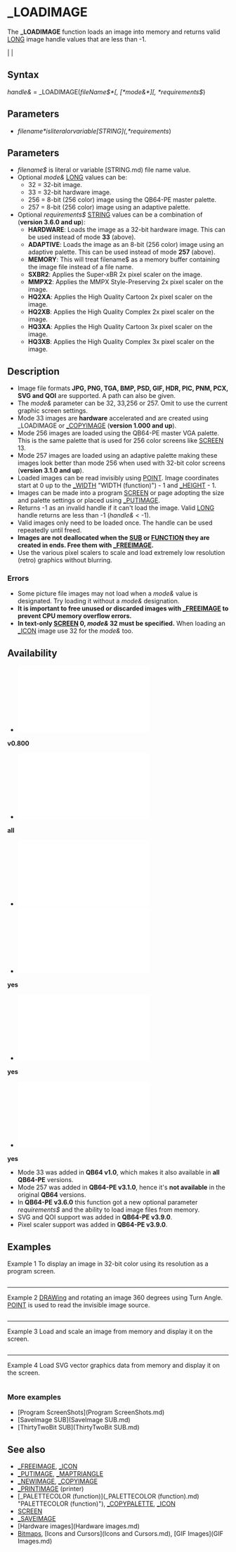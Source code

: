 # _LOADIMAGE

The **_LOADIMAGE** function loads an image into memory and returns valid [LONG](LONG.md) image handle values that are less than -1.

  

|  |

## Syntax

*handle&* = _LOADIMAGE(*fileName$*[, [*mode&*][, *requirements$*)
  

## Parameters

* *filename$* is literal or variable [STRING](, *requirements$*)
  

## Parameters

* *filename$* is literal or variable [STRING.md) file name value.
* Optional *mode&* [LONG](LONG.md) values can be:
	+ 32 = 32-bit image.
	+ 33 = 32-bit hardware image.
	+ 256 = 8-bit (256 color) image using the QB64-PE master palette.
	+ 257 = 8-bit (256 color) image using an adaptive palette.
* Optional *requirements$* [STRING](STRING.md) values can be a combination of (**version 3.6.0 and up**):
	+ **HARDWARE**: Loads the image as a 32-bit hardware image. This can be used instead of mode **33** (above).
	+ **ADAPTIVE**: Loads the image as an 8-bit (256 color) image using an adaptive palette. This can be used instead of mode **257** (above).
	+ **MEMORY**: This will treat filename$ as a memory buffer containing the image file instead of a file name.
	+ **SXBR2**: Applies the Super-xBR 2x pixel scaler on the image.
	+ **MMPX2**: Applies the MMPX Style-Preserving 2x pixel scaler on the image.
	+ **HQ2XA**: Applies the High Quality Cartoon 2x pixel scaler on the image.
	+ **HQ2XB**: Applies the High Quality Complex 2x pixel scaler on the image.
	+ **HQ3XA**: Applies the High Quality Cartoon 3x pixel scaler on the image.
	+ **HQ3XB**: Applies the High Quality Complex 3x pixel scaler on the image.

  

## Description

* Image file formats **JPG, PNG, TGA, BMP, PSD, GIF, HDR, PIC, PNM, PCX, SVG and QOI** are supported. A path can also be given.
* The *mode&* parameter can be 32, 33,256 or 257. Omit to use the current graphic screen settings.
* Mode 33 images are **hardware** accelerated and are created using _LOADIMAGE or [_COPYIMAGE](_COPYIMAGE.md) (**version 1.000 and up**).
* Mode 256 images are loaded using the QB64-PE master VGA palette. This is the same palette that is used for 256 color screens like [SCREEN](SCREEN.md) 13.
* Mode 257 images are loaded using an adaptive palette making these images look better than mode 256 when used with 32-bit color screens (**version 3.1.0 and up**).
* Loaded images can be read invisibly using [POINT](POINT.md). Image coordinates start at 0 up to the [_WIDTH](_WIDTH.md) "WIDTH (function)") - 1 and [_HEIGHT](_HEIGHT.md) - 1.
* Images can be made into a program [SCREEN](SCREEN.md) or page adopting the size and palette settings or placed using [_PUTIMAGE](_PUTIMAGE.md).
* Returns -1 as an invalid handle if it can't load the image. Valid [LONG](LONG.md) handle returns are less than -1 (*handle&* < -1).
* Valid images only need to be loaded once. The handle can be used repeatedly until freed.
* **Images are not deallocated when the [SUB](SUB.md) or [FUNCTION](FUNCTION.md) they are created in ends. Free them with [_FREEIMAGE](_FREEIMAGE.md).**
* Use the various pixel scalers to scale and load extremely low resolution (retro) graphics without blurring.

### Errors

* Some picture file images may not load when a *mode&* value is designated. Try loading it without a *mode&* designation.
* **It is important to free unused or discarded images with [_FREEIMAGE](_FREEIMAGE.md) to prevent CPU memory overflow errors.**
* **In text-only [SCREEN](SCREEN.md) 0, *mode&* 32 must be specified.** When loading an [_ICON](_ICON.md) image use 32 for the *mode&* too.

  

## Availability

* [![v0.800](![v0.800.md)](File:Qb64.png "v0.800")

**v0.800**
* [![all](![all.md)](File:Qbpe.png "all")

**all**
* [![Apix.png](![Apix.png.md)](File:Apix.png)
* [![yes](![yes.md)](File:Win.png "yes")

**yes**
* [![yes](![yes.md)](File:Lnx.png "yes")

**yes**
* [![yes](![yes.md)](File:Osx.png "yes")

**yes**

* Mode 33 was added in **QB64 v1.0**, which makes it also available in **all QB64-PE** versions.
* Mode 257 was added in **QB64-PE v3.1.0**, hence it's **not available** in the original **QB64** versions.
* In **QB64-PE v3.6.0** this function got a new optional parameter *requirements$* and the ability to load image files from memory.
* SVG and QOI support was added in **QB64-PE v3.9.0**.
* Pixel scaler support was added in **QB64-PE v3.9.0**.

  

## Examples

Example 1
To display an image in 32-bit color using its resolution as a program screen.

``` i& = _LOADIMAGE("mypic.jpg", 32) [SCREEN](SCREEN.md) i&  
```

---

Example 2
[DRAWing](DRAWing.md) and rotating an image 360 degrees using Turn Angle. [POINT](POINT.md) is used to read the invisible image source.

``` [SCREEN](SCREEN.md) [_NEWIMAGE](_NEWIMAGE.md)(800, 600, 32) img& = _LOADIMAGE("QB64.PNG")                           'use any 24/32 bit image  wide% = [_WIDTH](_WIDTH.md) "WIDTH (function)")(img&): deep% = [_HEIGHT](_HEIGHT.md)(img&) TLC$ = "BL" + [STR$](STR$.md)(wide% \ 2) + "BU" + [STR$](STR$.md)(deep% \ 2)  'start draw at top left corner RET$ = "BD BL" + [STR$](STR$.md)(wide%)                            'return to left side of image [_SOURCE](_SOURCE.md) img& [_DEST](_DEST.md) 0 DO   [FOR](FOR.md) angle% = 0 [TO](TO.md) 360 [STEP](STEP.md) 15     [CLS](CLS.md)     [DRAW](DRAW.md) "BM400, 300" + "TA=" + [VARPTR$](VARPTR$.md)(angle%) + TLC$     [FOR](FOR.md) y = 0 [TO](TO.md) deep% - 1       [FOR](FOR.md) x = 0 [TO](TO.md) wide% - 1         [DRAW](DRAW.md) "C" + [STR$](STR$.md)([POINT](POINT.md)(x, y)) + "R1"            'color and DRAW each pixel       [NEXT](NEXT.md)       [DRAW](DRAW.md) RET$     [NEXT](NEXT.md)     [_DISPLAY](_DISPLAY.md)                         'NOTE: CPU usage will be HIGH!   [NEXT](NEXT.md) [LOOP](LOOP.md) [UNTIL](UNTIL.md) [INKEY$](INKEY$.md) > ""  
```

---

Example 3
Load and scale an image from memory and display it on the screen.

``` [OPTION](OPTION.md) [_EXPLICIT](_EXPLICIT.md)  [DIM](DIM.md) Bee& '                                               the image file [DIM](DIM.md) cx%, cy% '                                           center x,y coordinate for image  [RESTORE](RESTORE.md) Data_tbee0_png_2314 Bee& = _LOADIMAGE(LoadResource, 32, "memory, hq3xa") '   load image file from memory and scale it using a pixel scaler [SCREEN](SCREEN.md) [_NEWIMAGE](_NEWIMAGE.md)(640, 480, 32) '                         enter a graphics screen [CLS](CLS.md) , [_RGB32](_RGB32.md)(127, 127, 127) '                            clear the screen with gray [LOCATE](LOCATE.md) 2, 15 '                                           position text cursor [PRINT](PRINT.md) "An image loaded into memory and placed on the screen." cx% = (640 - [_WIDTH](_WIDTH.md) "WIDTH (function)")(Bee&)) \ 2 '                         calculate x center position cy% = (480 - [_HEIGHT](_HEIGHT.md)(Bee&)) \ 2 '                        calculate y center position [_PUTIMAGE](_PUTIMAGE.md) (cx%, cy%), Bee& '                             place image onto center of screen [SLEEP](SLEEP.md) '                                                  wait for key stroke [_FREEIMAGE](_FREEIMAGE.md) Bee& '                                        remove image from memory [SYSTEM](SYSTEM.md) '                                                 return to OS   Data_tbee0_png_2314: [DATA](DATA.md) 2314,2988,-1 [DATA](DATA.md) eJx1VmdUU9kWDiihKDGEariKEKzUoV4FHWMgCYj0iVIVKeIocgNKiSCIkQuEZGBQRARxgCdNLNRQFYgE [DATA](DATA.md) pGMARYOSCCqiSAkgUia8f28t3zrfPvtb31lnn732+bF3oqM9SV4OK4dAIORtyFbOYg+vmwxSvFt+tF0/ [DATA](DATA.md) QJ4+SrJCrK2vew0FaWJFFiK7hSIQKM66SdzUQakjEDLFNlZ414jhr3wPO6XjAPJ7V4D6yajg4eHaeQx/ [DATA](DATA.md) 7iqd7Pt2sNckOvBk8pNWtXNM5hOOmguzyMk3YSFCVqEeaS25T0YyLjYpFk23flFcKIp3biLzZgI1jjUe [DATA](DATA.md) yriNaumc9Oye7DTKab9l/cprfEaYtZZ121hdEn1arRTCGXKa0NIEYDP1f0nLr0Qx+aVINfylyEl101GU [DATA](DATA.md) w9uirxhQ0dLryI+G/ZemdqAEO1Al7V1d1hcu6C/zPjBovyt8IQIc/DpY4Qlp2/JEw12huF5G4dIR3owi [DATA](DATA.md) CUu1ynOSlUDYLR7AMuNAyRAlDJOowCSObfNDwjM1trp4sFhhnrhQq0Ot/qKLPPCCWpe3uXr4aOp5PXxZ [DATA](DATA.md) 5UZfnM1b9kUlb0FK2MMQWOdqYZ7Isu6wlYBN/bynlfj3TFXDgHfSm23+7JeR2PC6boF3+E5L7jR7TXL7 [DATA](DATA.md) /IAAPxW5PBCNKoIqstpJwbM+2lhGLx9CD33Z1PtHOCLb9Of7+XjKpCvisINvav3sf3KKfPbEjLw8of10 [DATA](DATA.md) EIW26HjrVr7F65I01NCI4MtLpwbqHhGHEEdySBRecVDePneX29LobvntaWzFezUsm15QnWmYUS+TCh7o [DATA](DATA.md) nsJfHtBnX+KdohNKRI5rnShUnchaLF3MerchFUSmqU7PURTjkfp4kDV6+fhvJtDWMCrC8HpeaYi0u05V [DATA](DATA.md) kx5wkGkdwuPHY+BaC6en3fJAqfKbXkrNhgAI8ZgpnLI4bhg1tQ8QRqy+xxK/VTftRZXrwfS8MbtDD28E [DATA](DATA.md) WxczDVaOVireEMV5f/WhE3R21aIjXycPCm1/UMTJw8qAvTtKltu2YmYZA8lXQfURPNlHVE/9N3Hj/ccg [DATA](DATA.md) dZiCnzBjiSnbs0rKWxgxXaiYDiWjwpocwExbM4GgXR4yCrsHtwSi7bbAab8xGbvN7xX54Zbpvhcfb7oP [DATA](DATA.md) 1Uf1b+gDHwwCNBCbNJS3ujgFGbXlSx3ZFKuitPuap4gbQyJM0xKeaeaOOwojfuRLx4Pe8qJmeSBXnBSJ [DATA](DATA.md) /6Sy8GAZUgsi96xVhzwEGg5wUKxh3DnH8PN6VgIob2z9xqN42j+JQlH5IT8M64tIqnB/BXbgemQmuZOn [DATA](DATA.md) 5o67R4PZASPHE3NrDbeYwhQhLRpPHI1YebBFCCXLL+AUqTe+eSZPNFu6bvO8HiqlwySacJUf2kOFXAse [DATA](DATA.md) 2K38wGqg6Y9C/U7C5+7nWxN9z7PX+ONYdZvmICD3HKvW95zEKUlW0gYdKGwt5CU4Yn87qdrlvpaSXPvJ [DATA](DATA.md) krVgFe7rlQ4n6qnnGwEEXQiVjDsK1NRttPTA/oEQMmg/5RU/c/CoU9VlWdtw/dairwzHsiBN+w8Gh6cH [DATA](DATA.md) f8ywzK4RaBfEDEx9itj5RkXAm7few69R86+7dS+qxzlrpM5OlXS/Crja8s+AfEZi2U0ZJZZd6f7kWmUc [DATA](DATA.md) MKFP7H6zsNrDwW2p0XmS1MK8sDPIlHSARcniAbc6qmSC9lfEt7mMOqo8Fpf4LH/5RGggKzSZqR09FIIm [DATA](DATA.md) LbmznqRqO6NynmInsl35SRf9bxmlkjmuDQqJgd4ef9Z5nN3jPWUBTDQZuJzxJ0nXfTBv/xCnhMBEGnOt [DATA](DATA.md) y0W9beM1qbKPKuMI/JBFCXiO9Cjc/nm/CLCnkk1JuU/azPXgvqLIBpcf3tVAYquWpimp2EVUZaB4Q+64 [DATA](DATA.md) hR5MBigeLPGb21EF/KS2dEKzT+WYo2rm2Zpni+LPrb8y+FEWVQeX0aSKtqN0pM5e8hlhswdCMpo0v6qf [DATA](DATA.md) 9IzW10vW8EDhAJrq7KfswtmZwJ3KKIUdnjnVWnr5d0xhL2ACb2gMZm2Oq7lKcAtNQKYO2hxz7tAszRri [DATA](DATA.md) J71MwGpWMnB9J7SrgbTTrXfUwcm7EQxiXoKVVvphcs/CEucOhpufifqsCoxCr1xv5X5zbx59HAzZvagp [DATA](DATA.md) 874bkRZWhYFv0lt8fhyst5w2K9rtfLkv5NX+YzkTSo2qeqQdAa8ZHM2Vjvb2pqz9oSlpadcmJ8/7+ftr [DATA](DATA.md) qjCY6pPYgybqeXCAMBJvdlfVr+PRyplFB+2ZgNyYoM2J9bc/LYk2Vawtb3VX6To8u/y5cG3UlxdlHtT8 [DATA](DATA.md) /oSuCoFCUSkrLx97p/EXd2xBORHnWH0KbWqquf0v35H6yASuMB4c8fT6pEYaM9fIXS5ZcBGkpJN4PPqz [DATA](DATA.md) kZwWXZSO8esKOds+sFOlwr0jSEU6eESSngxlSPiYdHQFAZSAV0U5vvRr4fNOVTsqf9p1lZkzCH4Smfvs [DATA](DATA.md) 010OdjSWh2kslzkYCeYJlKli3NInTmcfQ/0LHogzL8a23inZxL20l8a3fZfpxq7Rj280LU9Z/Oo11D/d [DATA](DATA.md) 8THQa2bvw2WTDcdmC/JGuQ6OP1dMXGN+KuxrXH1mhBb8t5es47u5nI66V20ALhvkhZ4p1TWm5m+Fb59l [DATA](DATA.md) En83Ni5MnxBxRl2AiRL2jRj+C1Lp1NHwzSY018ZH2R4EBbjFw8GjhntrcLYBu7GcxvUtHYTBje8Na+/c [DATA](DATA.md) GwJvDGVjYOmM5LDYgbi58Vo15Opiv7NTMQwOlE371lseqhdhSLu2V2GkqXYXAErPiyUJ0n0tTZQgIwrs [DATA](DATA.md) vFIW9wa0MjCmgov0XSVDl05s+2xivHT24xKmYVpN8B0ND7YV0uiuP/YwY/dpVBJtS4H7GBgWXU/rcaMO [DATA](DATA.md) 0/JDoxNaFs+f25NGTThR8EyYcqjUjdMamtQsk5jgPzu72+WnCrEXWlQgt7JS7JGALjna/dWf0VHxfQtG [DATA](DATA.md) 0YcZIKBUQIE2+t+RQsI3O2SzPVdJgEQxPk4OlwLOxeYveaOrXXb8smk3/Z+JgAC8lUkOW93AGx2tePu3 [DATA](DATA.md) 9ax4lEHYWNtbPTxyKu5fF0s/3Q==  ' Convert a base64 string to a normal string [FUNCTION](FUNCTION.md) DecodeBase64$ (s [AS](AS.md) [STRING](STRING.md))     [CONST](CONST.md) BASE64_CHARACTERS = "ABCDEFGHIJKLMNOPQRSTUVWXYZabcdefghijklmnopqrstuvwxyz0123456789+/"      [DIM](DIM.md) [AS](AS.md) [STRING](STRING.md) buffer, result     [DIM](DIM.md) [AS](AS.md) [_UNSIGNED](_UNSIGNED.md) [LONG](LONG.md) i     [DIM](DIM.md) [AS](AS.md) [_UNSIGNED](_UNSIGNED.md) [_BYTE](_BYTE.md) char1, char2, char3, char4      [FOR](FOR.md) i = 1 [TO](TO.md) [LEN](LEN.md)(s) [STEP](STEP.md) 4         char1 = [INSTR](INSTR.md)(BASE64_CHARACTERS, [CHR$](CHR$.md)([ASC](ASC.md) "ASC (function)")(s, i))) - 1         char2 = [INSTR](INSTR.md)(BASE64_CHARACTERS, [CHR$](CHR$.md)([ASC](ASC.md) "ASC (function)")(s, i + 1))) - 1         char3 = [INSTR](INSTR.md)(BASE64_CHARACTERS, [CHR$](CHR$.md)([ASC](ASC.md) "ASC (function)")(s, i + 2))) - 1         char4 = [INSTR](INSTR.md)(BASE64_CHARACTERS, [CHR$](CHR$.md)([ASC](ASC.md) "ASC (function)")(s, i + 3))) - 1         buffer = [CHR$](CHR$.md)([_SHL](_SHL.md)(char1, 2) [OR](OR.md) [_SHR](_SHR.md)(char2, 4)) + [CHR$](CHR$.md)([_SHL](_SHL.md)(char2 [AND](AND.md) 15, 4) [OR](OR.md) [_SHR](_SHR.md)(char3, 2)) + [CHR$](CHR$.md)([_SHL](_SHL.md)(char3 [AND](AND.md) 3, 6) [OR](OR.md) char4)          result = result + buffer     [NEXT](NEXT.md)      ' Remove padding     [IF](IF.md) [RIGHT$](RIGHT$.md)(s, 2) = "==" [THEN](THEN.md)         result = [LEFT$](LEFT$.md)(result, [LEN](LEN.md)(result) - 2)     [ELSEIF](ELSEIF.md) [RIGHT$](RIGHT$.md)(s, 1) = "=" [THEN](THEN.md)         result = [LEFT$](LEFT$.md)(result, [LEN](LEN.md)(result) - 1)     [END IF](END IF.md)      DecodeBase64 = result [END FUNCTION](END FUNCTION.md)   ' Loads a binary file encoded with Bin2Data ' Usage: '   1. Encode the binary file with Bin2Data '   2. Include the file or it's contents '   3. Load the file like so: '       Restore label_generated_by_bin2data '       Dim buffer As String '       buffer = LoadResource   ' buffer will now hold the contents of the file [FUNCTION](FUNCTION.md) LoadResource$     [DIM](DIM.md) [AS](AS.md) [_UNSIGNED](_UNSIGNED.md) [LONG](LONG.md) ogSize, resize     [DIM](DIM.md) [AS](AS.md) [_BYTE](_BYTE.md) isCompressed      [READ](READ.md) ogSize, resize, isCompressed ' read the header      [DIM](DIM.md) [AS](AS.md) [STRING](STRING.md) buffer, result      ' Read the whole resource data     [DO WHILE](DO WHILE.md) [LEN](LEN.md)(result) < resize         [READ](READ.md) buffer         result = result + buffer     [LOOP](LOOP.md)      ' Decode the data     buffer = DecodeBase64(result)      ' Expand the data if needed     [IF](IF.md) isCompressed [THEN](THEN.md)         result = [_INFLATE$](_INFLATE$.md)(buffer, ogSize)     [ELSE](ELSE.md)         result = buffer     [END IF](END IF.md)      LoadResource = result [END FUNCTION](END FUNCTION.md)  
```

---

Example 4
Load SVG vector graphics data from memory and display it on the screen.

``` [OPTION](OPTION.md) [_EXPLICIT](_EXPLICIT.md) [$RESIZE]($RESIZE.md):[SMOOTH](SMOOTH.md)  [RESTORE](RESTORE.md) svg_data  [DIM](DIM.md) [AS](AS.md) [STRING](STRING.md) svg, buffer  [DO](DO.md)     [READ](READ.md) buffer     svg = svg + buffer [LOOP WHILE](LOOP WHILE.md) [LEN](LEN.md)(buffer) > 0  [DIM](DIM.md) img [AS](AS.md) [LONG](LONG.md): img = _LOADIMAGE(svg, 32, "memory")  [SCREEN](SCREEN.md) [_NEWIMAGE](_NEWIMAGE.md)([_WIDTH](_WIDTH.md) "WIDTH (function)")(img) \ 2, [_HEIGHT](_HEIGHT.md)(img) \ 2, 32)  [_PUTIMAGE](_PUTIMAGE.md) , img  [END](END.md)  svg_data: [DATA](DATA.md) "<svg xmlns='http://www.w3.org/2000/svg' width='1000pt' height='1000pt' viewBox='0 0 1000 1000'><g fill='#201701'" [DATA](DATA.md) "><path d='M107 94c-3-1 2-4 2-1l-2 1ZM96 672h35l24 168 220-43 4 21-255 42-28-188ZM521 768l41-8 5 25c0 2-3 3-4 3l-" [DATA](DATA.md) "36 6-6-26Z' opacity='.1'/></g><g fill='#020092'><path d='m107 94 2-1 683 134 76 328 2 7 23 101-176 35-3-5-24-104" [DATA](DATA.md) " 108-11 14 65 59-9-40-168h-60l17 78-84 7-18-82c0-1 0-3-2-2h-21l-17-71 169 7-12-54-26-1c-5-16-8-32-11-49 9 1 17 3" [DATA](DATA.md) " 26 3l-12-53-220-38 29 146c-25-3-50-9-74-14l-28-144-329-57 20 134c-15-1-30-5-46-8v-1L107 94Z'/><path d='m284 200" [DATA](DATA.md) " 140 22 6 33-25-2c4 23 9 46 12 70l-116-23h-1l-16-100ZM640 255l90 13 7 34-85-11c-2 0-5 0-5-3l-7-33ZM137 300l46 8 " [DATA](DATA.md) "10 69 31 1c3 28 9 56 13 85l80 5 8 2-120 1 3 22-43-2-28-191ZM305 330l77 13c2 0 4 2 4 4-26 0-53-3-79-4l-2-13ZM656 " [DATA](DATA.md) "330l89 8 9 39-89-5-9-42ZM519 368c8-1 16 2 24 3l50 8 4 15c11 1 23 0 35 2l7 33-22-2 9 40h-16l9 44c-20-1-41-1-61-3-" [DATA](DATA.md) "6 0-12 0-18-2l31-1-3-17 38 3c-1-11-4-21-7-31-24-2-48-6-72-7l3 15-60 1c-5-27-12-54-15-81l59 3 6 28 72 9-5-27-63-9" [DATA](DATA.md) "-5-24ZM325 425l77 1 8 43-77 1c-3-15-7-30-8-45Z'/></g><path fill='#00bbfd' d='m158 142 329 57 28 144 4 25 5 24-10" [DATA](DATA.md) "-1-59-3-27-1 7 39h-33l-77-1-7-43-94-4-31-1-10-69-5-32-20-134m126 58 16 100h1c0 10 3 20 4 30l2 13c26 1 53 4 79 4l" [DATA](DATA.md) "36 3-5-27c-3-24-8-47-12-70l25 2-6-33-140-22Z'/><path fill='#037efe' d='m560 211 220 38 12 53c-9 0-17-2-26-3 3 17" [DATA](DATA.md) " 6 33 11 49l26 1 12 54-169-7h-14c-12-2-24-1-35-2l-4-15-4-22-29-146m80 44 7 33c0 3 3 3 5 3l85 11-7-34-90-13m16 75" [DATA](DATA.md) " 9 42 89 5-9-39-89-8Z'/><g fill='#070636'><path d='m71 256 61 11v1c2 11 4 21 4 32l-23-4 29 195c8 1 16-2 23 3l11 " [DATA](DATA.md) "75h-24c7 38 12 76 17 114l16 106 22-4 2 13 446-88c5 2 10 0 14 0l35-6v-4l12-2c2 10 6 20 7 31a19145 19145 0 0 0-202" [DATA](DATA.md) " 39l-146 29-220 43-24-168-37-255-23-161ZM868 555c2 2 2 5 2 7l-2-7Z' opacity='.4'/></g><g fill='#030173'><path d=" [DATA](DATA.md) "'M132 268c16 3 31 7 46 8l5 32-46-8h-1c0-11-2-21-4-32ZM301 300l116 23 5 27-36-3c0-2-2-4-4-4l-77-13c-1-10-4-20-4-3" [DATA](DATA.md) "0ZM515 343c24 5 49 11 74 14l4 22-50-8c-8-1-16-4-24-3l-4-25ZM224 378l94 4 7 43c1 15 5 30 8 45h-8l-8-2-80-5c-4-29-" [DATA](DATA.md) "10-57-13-85ZM428 387l27 1c3 27 10 54 15 81h-60l-8-43h33l-7-39ZM514 391l10 1 63 9 5 27-72-9-6-28ZM632 396h14l17 7" [DATA](DATA.md) "1h-37l-9-40 22 2-7-33ZM527 453c24 1 48 5 72 7 3 10 6 20 7 31l-38-3-4-20h-34l-3-15ZM165 491l43 2 37 243 359-59-22" [DATA](DATA.md) "-115c-79 5-157 12-236 18l-11-67 205-7c6 2 12 2 18 2 20 2 41 2 61 3l17 84 54-6 24 104 3 5h-1l-12 2-49 10-446 88-2" [DATA](DATA.md) "-13-31-216-11-75v-3Z'/><path d='m491 609 6-1 8 44-143 19-8-47 137-15Z'/></g><path fill='#013f59' d='m113 296 23 " [DATA](DATA.md) "4h1l28 191v3c-7-5-15-2-23-3l-29-195Z' opacity='.4'/><path fill='#000314' d='M26 404c23 3 46 9 68 13l37 255H96l28" [DATA](DATA.md) " 188 255-42-4-21 146-29 6 26 36-6c1 0 4-1 4-3l-5-25 11-2 11 50-23 5-441 86c-7 2-14 4-22 4L26 404Z' opacity='.1'/" [DATA](DATA.md) "><path fill='#f87d03' d='M771 466h60l40 168-59 9-14-65-108 11-54 6-17-84-9-44h74c2-1 2 1 2 2l18 82 84-7-17-78Z'/" [DATA](DATA.md) "><path fill='#febd04' d='m470 469 60-1h34l4 20 3 17-31 1-205 7 11 67c79-6 157-13 236-18l22 115-359 59-37-243-3-2" [DATA](DATA.md) "2 120-1h8l77-1h60m21 140-137 15 8 47 143-19-8-44-6 1Z'/><g fill='#5d470f'><path d='M152 569h24l31 216-22 4-16-10" [DATA](DATA.md) "6c-5-38-10-76-17-114ZM655 710l49-10v4l-35 6c-4 0-9 2-14 0Z' opacity='.4'/></g></svg>" [DATA](DATA.md) ""  
```

  

### More examples

* [Program ScreenShots](Program ScreenShots.md)
* [SaveImage SUB](SaveImage SUB.md)
* [ThirtyTwoBit SUB](ThirtyTwoBit SUB.md)

  

## See also

* [_FREEIMAGE](_FREEIMAGE.md), [_ICON](_ICON.md)
* [_PUTIMAGE](_PUTIMAGE.md), [_MAPTRIANGLE](_MAPTRIANGLE.md)
* [_NEWIMAGE](_NEWIMAGE.md), [_COPYIMAGE](_COPYIMAGE.md)
* [_PRINTIMAGE](_PRINTIMAGE.md) (printer)
* [_PALETTECOLOR (function)](_PALETTECOLOR (function).md) "PALETTECOLOR (function)"), [_COPYPALETTE](_COPYPALETTE.md), [_ICON](_ICON.md)
* [SCREEN](SCREEN.md)
* [_SAVEIMAGE](_SAVEIMAGE.md)
* [Hardware images](Hardware images.md)
* [Bitmaps](Bitmaps.md), [Icons and Cursors](Icons and Cursors.md), [GIF Images](GIF Images.md)

  
